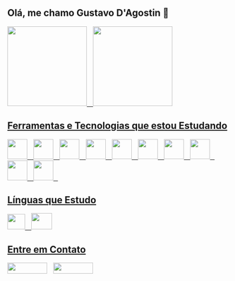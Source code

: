 ## Olá, me chamo Gustavo D'Agostin 👋
<div>
  <a href="https://github.com/GustavoDAgostinZanelato">
  <img  height="180em" src="https://github-readme-stats.vercel.app/api/top-langs/?username=GustavoDAgostinZanelato&layout=compact&theme=dracula&show_icons=true" />⠀
  <img loading="lazy" height="180em" src="https://github-readme-stats.vercel.app/api?username=GustavoDAgostinZanelato&show_icons=true&theme=dracula&include_all_commits=true&count_private=true"/>
</div>

## Ferramentas e Tecnologias que estou Estudando

<img src= "https://cdn.jsdelivr.net/gh/devicons/devicon@latest/icons/javascript/javascript-original.svg" width="45" height="45"/>⠀
<img src= "https://cdn.jsdelivr.net/gh/devicons/devicon@latest/icons/typescript/typescript-original.svg" width="45" height="45"/>⠀
<img src= "https://cdn.jsdelivr.net/gh/devicons/devicon@latest/icons/html5/html5-original.svg" width="45" height="45"/>⠀
<img src= "https://cdn.jsdelivr.net/gh/devicons/devicon@latest/icons/css3/css3-original.svg" width="45" height="45"/>⠀
<img src= "https://cdn.jsdelivr.net/gh/devicons/devicon@latest/icons/php/php-original.svg" width="45" height="45"/>⠀
<img src= "https://cdn.jsdelivr.net/gh/devicons/devicon@latest/icons/react/react-original.svg" width="45" height="45"/>⠀
<img src="https://cdn.jsdelivr.net/gh/devicons/devicon/icons/python/python-original.svg" width="45" height="45"/>⠀
<img src="https://cdn.jsdelivr.net/gh/devicons/devicon@latest/icons/flask/flask-original.svg" width="45" height="45"/>⠀
<img src="https://cdn.jsdelivr.net/gh/devicons/devicon@latest/icons/firebase/firebase-original.svg" width="45" height="45"/>⠀
<img src="https://cdn.jsdelivr.net/gh/devicons/devicon@latest/icons/mysql/mysql-original.svg" width="45" height="45"/>⠀


## Línguas que Estudo

<img src="https://cdn.britannica.com/82/682-004-F0B47FCB/Flag-France.jpg" width="40" height="35"/>⠀
<img src="https://www.freepnglogos.com/uploads/american-flag-png/simple-american-flag-16.png" width="47" height="37"/>

## Entre em Contato
<a href = "mailto:gustavodagostinzanelato0@gmail.com"><img loading="lazy" width="90" height="25" src="https://img.shields.io/badge/Gmail-D14836?style=for-the-badge&logo=gmail&logoColor=white" target="_blank"></a>⠀
<a href="https://www.instagram.com/gustavo_dagostin/?next=%2F" target="_blank"><img loading="lazy" width="90" height="25"
src="https://img.shields.io/badge/-Instagram-%23E4405F?style=for-thebadge&logo=instagram&logoColor=white" target="_blank"></a> 


